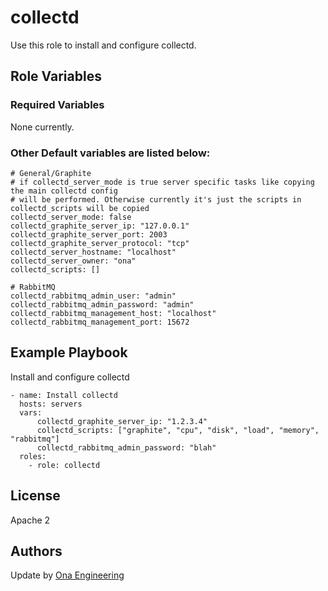 collectd
========

Use this role to install and configure collectd.

Role Variables
--------------

### Required Variables

None currently.
    
### Other Default variables are listed below:

    # General/Graphite
    # if collectd_server_mode is true server specific tasks like copying the main collectd config
    # will be performed. Otherwise currently it's just the scripts in collectd_scripts will be copied
    collectd_server_mode: false
    collectd_graphite_server_ip: "127.0.0.1"
    collectd_graphite_server_port: 2003
    collectd_graphite_server_protocol: "tcp"
    collectd_server_hostname: "localhost"
    collectd_server_owner: "ona"
    collectd_scripts: []
    
    # RabbitMQ
    collectd_rabbitmq_admin_user: "admin"
    collectd_rabbitmq_admin_password: "admin"
    collectd_rabbitmq_management_host: "localhost"
    collectd_rabbitmq_management_port: 15672

Example Playbook
----------------

Install and configure collectd

    - name: Install collectd
      hosts: servers
      vars: 
          collectd_graphite_server_ip: "1.2.3.4"
          collectd_scripts: ["graphite", "cpu", "disk", "load", "memory", "rabbitmq"]
          collectd_rabbitmq_admin_password: "blah"
      roles:
        - role: collectd

License
-------

Apache 2

Authors
-------

Update by [Ona Engineering](https://ona.io)
